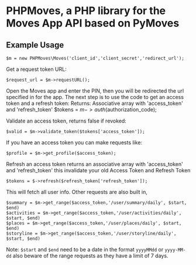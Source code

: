 # PHPMoves, a PHP library for the Moves App API based on PyMoves


## Example Usage

	$m = new PHPMoves\Moves('client_id','client_secret','redirect_url');

Get a request token URL:

	$request_url = $m->requestURL();

Open the Moves app and enter the PIN, then you will be redirected the url specified in for the app. The next step is to use the code to get an access token and a refresh token:
Returns: Associative array with 'access_token' and 'refresh_token' 
	$tokens = $m->auth($authorization_code);

Validate an access token, returns false if revoked:

	$valid = $m->validate_token($tokens['access_token']);

If you have an access token you can make requests like:

	$profile = $m->get_profile($access_token);

Refresh an access token returns an associative array with  'access_token' and 'refresh_token' this invalidate your old Access Token and Refresh Token

	$tokens = $->refresh($refresh_token['refresh_token']);

This will fetch all user info. Other requests are also built in, 
	
    $summary = $m->get_range($access_token,'/user/summary/daily', $start, $end)
    $activities = $m->get_range($access_token,'/user/activities/daily', $start, $end)
    $places = $m->get_range($access_token,'/user/places/daily', $start, $end)
    $storyline = $m->get_range($access_token,'/user/storyline/daily', $start, $end)
    
Note: ` $start ` and ` $end ` need to be a date in the format ` yyyyMMdd ` or ` yyyy-MM-dd ` 
also beware of the range requests as they have a limit of 7 days.
